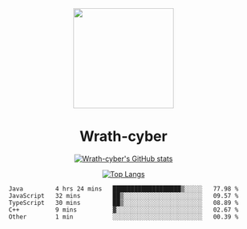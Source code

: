 <div align="center">
  <img src="https://avatars.githubusercontent.com/u/73003857?v=4" width="200px"/>
  <h1>Wrath-cyber</h1>

[![Wrath-cyber's GitHub stats](https://github-readme-stats.vercel.app/api?username=Wrath-cyber&show_icons=true&theme=synthwave)](https://github.com/anuraghazra/github-readme-stats)

[![Top Langs](https://github-readme-stats.vercel.app/api/top-langs/?username=Wrath-cyber&layout=compact&theme=synthwave)](https://github.com/Wrath-cyber/github-readme-stats)
 
<!--START_SECTION:waka-->

```text
Java         4 hrs 24 mins   ███████████████████▒░░░░░   77.98 %
JavaScript   32 mins         ██▒░░░░░░░░░░░░░░░░░░░░░░   09.57 %
TypeScript   30 mins         ██▒░░░░░░░░░░░░░░░░░░░░░░   08.89 %
C++          9 mins          ▓░░░░░░░░░░░░░░░░░░░░░░░░   02.67 %
Other        1 min           ░░░░░░░░░░░░░░░░░░░░░░░░░   00.39 %
```

<!--END_SECTION:waka-->
